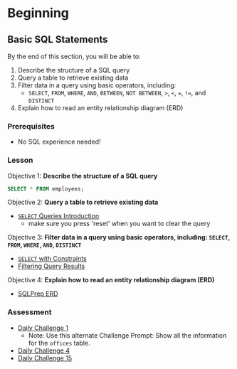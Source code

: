 # Beginning
## Basic SQL Statements
By the end of this section, you will be able to: 
1. Describe the structure of a SQL query 
1. Query a table to retrieve existing data
1. Filter data in a query using basic operators, including: 
    * `SELECT`, `FROM`, `WHERE`, `AND`, `BETWEEN`, `NOT BETWEEN`, `>`, `<`, `=`, `!=`, and `DISTINCT`
1. Explain how to read an entity relationship diagram (ERD)

### Prerequisites
* No SQL experience needed! 

### Lesson 
Objective 1: **Describe the structure of a SQL query**
```sql
SELECT * FROM employees;
```

Objective 2: **Query a table to retrieve existing data**
* [`SELECT` Queries Introduction](https://sqlbolt.com/lesson/select_queries_introduction)
    * make sure you press 'reset' when you want to clear the query 

Objective 3: **Filter data in a query using basic operators, including: `SELECT`, `FROM`, `WHERE`, `AND`, `DISTINCT`**
* [`SELECT` with Constraints ](https://sqlbolt.com/lesson/select_queries_with_constraints)
* [Filtering Query Results](https://sqlbolt.com/lesson/filtering_sorting_query_results)

Objective 4: **Explain how to read an entity relationship diagram (ERD)**
* [SQLPrep ERD](https://s3.amazonaws.com/assets.sqlprep/wp-content/uploads/2016/09/22073650/Diagram.png)

### Assessment 
* [Daily Challenge 1](https://www.sqlprep.com/sc_dailychallenge/daily-challenge-1/)
    * Note: Use this alternate Challenge Prompt: Show all the information for the `offices` table. 
* [Daily Challenge 4](https://www.sqlprep.com/sc_dailychallenge/daily-challenge-4/)
* [Daily Challenge 15](https://www.sqlprep.com/sc_dailychallenge/daily-challenge-15) 

